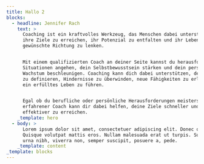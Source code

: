 ```yaml
---
title: Hallo 2
blocks:
  - headline: Jennifer Rach
    text: >
      Coaching ist ein kraftvolles Werkzeug, das Menschen dabei unterstützt,
      ihre Ziele zu erreichen, ihr Potenzial zu entfalten und ihr Leben in die
      gewünschte Richtung zu lenken.


      Mit einem qualifizierten Coach an deiner Seite kannst du herausfordernde
      Situationen angehen, dein Selbstbewusstsein stärken und dein persönliches
      Wachstum beschleunigen. Coaching kann dich dabei unterstützen, deine Ziele
      zu definieren, Hindernisse zu überwinden, neue Fähigkeiten zu erlernen und
      ein erfülltes Leben zu führen.


      Egal ob du berufliche oder persönliche Herausforderungen meisterst, ein
      erfahrener Coach kann dir dabei helfen, deine Ziele schneller und
      effektiver zu erreichen.
    _template: hero
  - body: >
      Lorem ipsum dolor sit amet, consectetuer adipiscing elit. Donec odio.
      Quisque volutpat mattis eros. Nullam malesuada erat ut turpis. Suspendisse
      urna nibh, viverra non, semper suscipit, posuere a, pede.
    _template: content
_template: blocks
---
```





